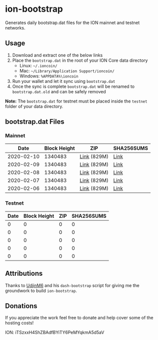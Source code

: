 # ion-bootstrap

Generates daily bootstrap.dat files for the ION mainnet and testnet networks.

## Usage

1. Download and extract one of the below links
2. Place the `bootstrap.dat` in the root of your ION Core data directory
    - Linux: `~/.ioncoin/`
    - Mac: `~/Library/Application Support/ioncoin/`
    - Windows: `%APPDATA%\ioncoin`
3. Run your wallet and let it sync using `bootstrap.dat`
4. Once the sync is complete `bootstrap.dat` will be renamed to `bootstrap.dat.old` and can be safely removed

**Note:** The `bootstrap.dat` for testnet must be placed inside the `testnet` folder of your data directory.

## bootstrap.dat Files

### Mainnet

|    Date    | Block Height | ZIP | SHA256SUMS |
| ---------- | ------------ | --- | ---------- |
| 2020-02-10 | 1340483 | [Link](https://s3-ap-southeast-2.amazonaws.com/ion-bootstrap/mainnet/2020-02-10/bootstrap.dat.zip) (829M) | [Link](https://s3-ap-southeast-2.amazonaws.com/ion-bootstrap/mainnet/2020-02-10/SHA256SUMS) |
| 2020-02-09 | 1340483 | [Link](https://s3-ap-southeast-2.amazonaws.com/ion-bootstrap/mainnet/2020-02-09/bootstrap.dat.zip) (829M) | [Link](https://s3-ap-southeast-2.amazonaws.com/ion-bootstrap/mainnet/2020-02-09/SHA256SUMS) |
| 2020-02-08 | 1340483 | [Link](https://s3-ap-southeast-2.amazonaws.com/ion-bootstrap/mainnet/2020-02-08/bootstrap.dat.zip) (829M) | [Link](https://s3-ap-southeast-2.amazonaws.com/ion-bootstrap/mainnet/2020-02-08/SHA256SUMS) |
| 2020-02-07 | 1340483 | [Link](https://s3-ap-southeast-2.amazonaws.com/ion-bootstrap/mainnet/2020-02-07/bootstrap.dat.zip) (829M) | [Link](https://s3-ap-southeast-2.amazonaws.com/ion-bootstrap/mainnet/2020-02-07/SHA256SUMS) |
| 2020-02-06 | 1340483 | [Link](https://s3-ap-southeast-2.amazonaws.com/ion-bootstrap/mainnet/2020-02-06/bootstrap.dat.zip) (829M) | [Link](https://s3-ap-southeast-2.amazonaws.com/ion-bootstrap/mainnet/2020-02-06/SHA256SUMS) |

### Testnet

|    Date    | Block Height | ZIP | SHA256SUMS |
| ---------- | ------------ | --- | ---------- |
| 0 | 0 | 0 | 0 |
| 0 | 0 | 0 | 0 |
| 0 | 0 | 0 | 0 |
| 0 | 0 | 0 | 0 |
| 0 | 0 | 0 | 0 |

## Attributions

Thanks to [UdjinM6](https://github.com/UdjinM6) and his `dash-bootstrap` script
for giving me the groundwork to build `ion-bootstrap`.

## Donations

If you appreciate the work feel free to donate and help cover some of the
hosting costs!

ION: iTSzxxH4ShZBAdfBYiTY6PeMYqkmA5d5aV
